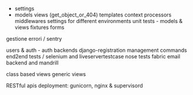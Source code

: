 * settings
* models
views (get_object_or_404)
templates
context processors
middlewares
settings for different environments
unit tests - models & views
fixtures
forms


gestione errori / sentry

users & auth - auth backends
django-registration
management commands
end2end tests / selenium and liveservertestcase
nose tests
fabric
email backend and mandrill

class based views
generic views

RESTful apis
deployment: gunicorn, nginx & supervisord






